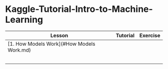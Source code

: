 # Kaggle-Tutorial-Intro-to-Machine-Learning

| Lesson                                   | Tutorial | Exercise |
| ------------------------------------------ | ---------- | ---------- |
| [1. How Models Work](#How Models Work.md) |          |          |
|                                          |          |          |
|                                          |          |          |
|                                          |          |          |
|                                          |          |          |
|                                          |          |          |

